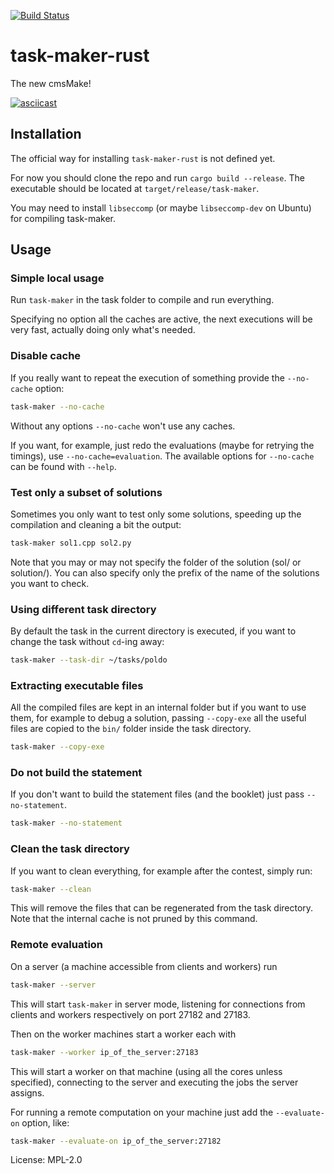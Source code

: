 [![Build Status](https://travis-ci.org/edomora97/task-maker-rust.svg?branch=master)](https://travis-ci.org/edomora97/task-maker-rust)

# task-maker-rust

The new cmsMake!

[![asciicast](https://asciinema.org/a/301849.svg)](https://asciinema.org/a/301849)

## Installation
The official way for installing `task-maker-rust` is not defined yet.

For now you should clone the repo and run `cargo build --release`.
The executable should be located at `target/release/task-maker`.

You may need to install `libseccomp` (or maybe `libseccomp-dev` on Ubuntu) for compiling task-maker.

## Usage

### Simple local usage
Run `task-maker` in the task folder to compile and run everything.

Specifying no option all the caches are active, the next executions will be very fast, actually doing only what's needed.

### Disable cache
If you really want to repeat the execution of something provide the `--no-cache`
option:
```bash
task-maker --no-cache
```

Without any options `--no-cache` won't use any caches.

If you want, for example, just redo the evaluations (maybe for retrying the timings), use `--no-cache=evaluation`.
The available options for `--no-cache` can be found with `--help`.

### Test only a subset of solutions
Sometimes you only want to test only some solutions, speeding up the compilation and cleaning a bit the output:
```bash
task-maker sol1.cpp sol2.py
```
Note that you may or may not specify the folder of the solution (sol/ or solution/).
You can also specify only the prefix of the name of the solutions you want to check.

### Using different task directory
By default the task in the current directory is executed, if you want to change the task without `cd`-ing away:
```bash
task-maker --task-dir ~/tasks/poldo
```

### Extracting executable files
All the compiled files are kept in an internal folder but if you want to use them, for example to debug a solution, passing `--copy-exe` all the useful files are copied to the `bin/` folder inside the task directory.
```bash
task-maker --copy-exe
```

### Do not build the statement
If you don't want to build the statement files (and the booklet) just pass `--no-statement`.
```bash
task-maker --no-statement
```

### Clean the task directory
If you want to clean everything, for example after the contest, simply run:
```bash
task-maker --clean
```
This will remove the files that can be regenerated from the task directory.
Note that the internal cache is not pruned by this command.

### Remote evaluation
On a server (a machine accessible from clients and workers) run
```bash
task-maker --server
```
This will start `task-maker` in server mode, listening for connections from clients and workers
respectively on port 27182 and 27183.

Then on the worker machines start a worker each with
```bash
task-maker --worker ip_of_the_server:27183
```
This will start a worker on that machine (using all the cores unless specified), connecting to
the server and executing the jobs the server assigns.

For running a remote computation on your machine just add the `--evaluate-on` option, like:
```bash
task-maker --evaluate-on ip_of_the_server:27182
```

License: MPL-2.0
